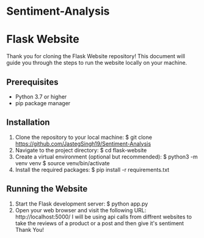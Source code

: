 # Sentiment-Analysis
# Flask Website

Thank you for cloning the Flask Website repository! This document will guide you through the steps to run the website locally on your machine.

## Prerequisites
- Python 3.7 or higher
- pip package manager

## Installation

1. Clone the repository to your local machine:
$ git clone https://github.com/JastegSingh19/Sentiment-Analysis
2. Navigate to the project directory:
$ cd flask-website
3. Create a virtual environment (optional but recommended):
$ python3 -m venv venv
$ source venv/bin/activate
4. Install the required packages:
$ pip install -r requirements.txt
## Running the Website

1. Start the Flask development server:
$ python app.py
2. Open your web browser and visit the following URL:
http://localhost:5000/
I will be using api calls from diffrent websites to take the reviews of a product or a post and then give it's sentiment
Thank You!
